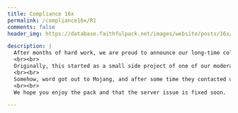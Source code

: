 ```yaml
---
title: Compliance 16x
permalink: /compliance16x/R1
comments: false
header_img: https://database.faithfulpack.net/images/website/posts/16x/R1b.jpg

description: |
  After months of hard work, we are proud to announce our long-time collaboration project with none other than Mojang itself, Compliance 16x!
  <br><br>
  Originally, this started as a small side project of one of our moderators. We already have 32x and 64x, so 16x was the obvious choice.
  <br><br>
  Somehow, word got out to Mojang, and after some time they contacted us about it. They liked it so much they decided to include it as the default resource pack in all editions of Minecraft! We've been told there are issues with pushing the update to the Mojang servers though, so please download the pack manually by clicking the button below!
  <br><br>
  We hope you enjoy the pack and that the server issue is fixed soon.

---
```

